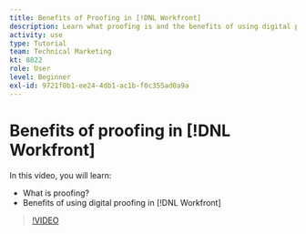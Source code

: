 ```yaml
---
title: Benefits of Proofing in [!DNL Workfront]
description: Learn what proofing is and the benefits of using digital proofing in [!DNL Adobe Workfront].
activity: use
type: Tutorial
team: Technical Marketing
kt: 8822
role: User
level: Beginner
exl-id: 9721f0b1-ee24-4db1-ac1b-f0c355ad0a9a
---
```

# Benefits of proofing in [!DNL Workfront]

In this video, you will learn:

* What is proofing?
* Benefits of using digital proofing in [!DNL Workfront]

>[!VIDEO](https://video.tv.adobe.com/v/336095/?quality=12)
